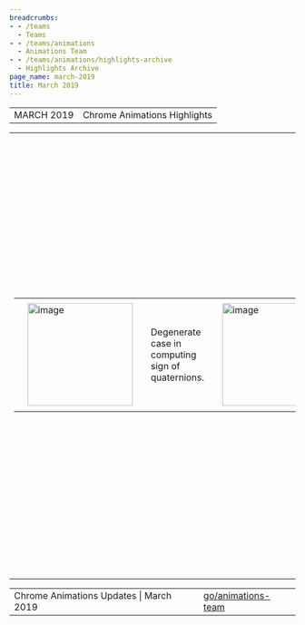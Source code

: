 ```yaml
---
breadcrumbs:
- - /teams
  - Teams
- - /teams/animations
  - Animations Team
- - /teams/animations/highlights-archive
  - Highlights Archive
page_name: march-2019
title: March 2019
---
```


<table>
<tr>

<td>MARCH 2019</td>

<td>Chrome Animations Highlights</td>

</tr>
</table>

<table>
<tr>

<td><table></td>
<td><tr></td>

<td><td><img alt="image" src="https://lh4.googleusercontent.com/bT81a8VO0AgQk_m0F1KqBnoC5oYBcHNHpgknmtbpr3qLjsrHM3F0GE3K20VzUDlXjx47SUe7K1oV0GLC7Xcs1hEfMOc3hKuMCIbwR2XR1hrRBTMB8Q8pTK4EOp5YPIK3e0H6Qh21" height=181 width=185></td></td>

<td><td>Degenerate case in computing sign of quaternions. </td></td>

<td><td><img alt="image" src="https://lh3.googleusercontent.com/dvKfGyIqut3spwESpQ5gUXzdfMs8FvL5OndVdmtFSd9tynbci3E1z3xCO3G3lZA2Y2mq9Ypu1dU9SX_3yUjicYe0lGHi5iFKX8FPyVLNyVKARi0xqB0OBofd1vUlusUVi_ZuFrIF" height=181 width=185></td></td>

<td><td>Step 1: Fix quaternion calculations. Avoid degenerate edge cases.</td></td>

<td><td><img alt="image" src="https://lh4.googleusercontent.com/MYDxbzoQPU76BSHi8UQawTmlX9eDDWuEBD7kyjtvQUQv8Gy5_RCbaem7xEdbNAukqTiuyNWRvTJNG4RXp9KQgu_xphSZLuwaHU22Deo6e3T5879Rj-x9Jz8SXuCgl_DNesljbp8o" height=181 width=185></td></td>

<td><td>Step 2: Support 2D matrix decomposition.</td></td>

<td></tr></td>
<td></table></td>

<td>Improved 3D and 2D transform animations</td>

<td>We have continued to address 2D and 3D matrix decomposition issues that were causing transform animation and interop bugs. Above is one example but 16 more wpt tests are now passing in Chrome. The fact that there are two implementations (in Blink and Skia) of the same matrix operations is not helpful and we are considering options to consolidate them.</td>

<td>This work help identify inconsistencies and inaccuracies in the css-transform specification for which issues have been filed: <a href="https://github.com/w3c/csswg-drafts/issues/3709">1</a>, <a href="https://github.com/w3c/csswg-drafts/issues/3710">2</a>, <a href="https://github.com/w3c/csswg-drafts/issues/3711">3</a>, <a href="https://github.com/w3c/csswg-drafts/issues/3712">4</a>, <a href="https://github.com/w3c/csswg-drafts/issues/3713">5</a>.</td>

<td><table></td>
<td><tr></td>

<td><td><img alt="image" src="https://lh3.googleusercontent.com/BQeMOUyYU4rbjq7gr7IOZD-LfcTsBwYbnPWF5yfh-rAex7JNjMTeVC8hNQxrsl3Pawcx1y6TOutPkgG2jS5RRYFbI1-_8Du9YqX0uw-V3xpwcBG6sYw6D20VUCjN4POBqf2LdpV3" height=291 width=164></td></td>

<td><td>Existing implementation using scroll events.</td></td>

<td><td><img alt="image" src="https://lh5.googleusercontent.com/qP-hDF8ZwIY3DLAxCX4pXhO4Qc3OVVEHHcSnzsjJUP6LgBdCwWG1Kq6yZsNkXRulL8QkYhHoI-WQtl3aEOV4xUeapzwmxxKd7YvyB9PWmPdB2Suo91aD3H69x6X1F_pl133XX8Bm" height=286 width=160></td></td>

<td><td>New “Buttery Smooth” impl using Animation Worklet and Scroll Timeline.</td></td>

<td></tr></td>
<td></table></td>

<td>AMP Origin Trial Updates</td>

<td>AMP animation team has a near complete<a href="https://github.com/ampproject/amphtml/blob/master/extensions/amp-animation/0.1/runners/scrolltimeline-worklet-runner.js"> re-implementation</a> of their<a href="https://ampbyexample.com/visual_effects/basics_of_scrollbound_effects/"> scrollbound effect</a> system using Scroll Timeline and Animation Worklet. They have identified<a href="https://docs.google.com/document/d/1TZBb88apJ41Ibi3mued5ZB0Z9YY7h83UjAi2Q9b1fQM/edit#heading=h.eb8fxcagf7ig"> gaps</a> in the API which we collaborated on an<a href="https://docs.google.com/document/d/1XFPgy3g57njeesgJdbVSc2x8vZJQFAJBxUwuHLc3VXs/edit?usp=sharing"> action plan</a> to address (mainly by proposing changes to Scroll Timeline API). It was also decided to<a href="https://groups.google.com/a/chromium.org/d/msg/blink-dev/AZ-PYPMS7EA/kffOspnyBwAJ"> extend</a> the origin trial to allow AMP's new implementation to be gradually turned on for real users - which also helps us learn more about the performance of these features at scale.</td>

<td>Here is a<a href="https://drive.google.com/open?id=1WqNNyJC1r9yUoYTgATlRX4mYIPo8R3yU"> recording</a> of the<a href="https://amp-article.herokuapp.com/"> demo</a>. (To run locally enable experimental web platform feature flag and enable relevant AMP experiment using \`AMP.toggleExperiment('chrome-animation-worklet')\` in devtools console)</td>

<td><table></td>
<td><tr></td>

<td><td><img alt="image" src="https://lh6.googleusercontent.com/OyXkbEam5SYQ1dD04AR3HrX-hQ6z2fklO7BTRRPy5ZYFqVPwctNRQbXTcp4JgxA95sPL99cQUfixsSOWmr4g8mdbONwlKX2iN9oMBxAPPGD9Qlc4pkIKxXuYGhh70Pqk2vDaGWL9" height=125 width=283></td></td>

<td><td>Viz Hit-Testing Surface Layer</td></td>

<td><td>Finch trial is showing improvement over previous Draw Quad version. We are seeing 14%/8%/5% improvements in hit test requests answered in the fast path on <a href="https://uma.googleplex.com/p/chrome/variations/?sid=7bf43df040ce9f90cbea1e762c5c03d5">Windows</a>/<a href="https://uma.googleplex.com/p/chrome/variations/?sid=035b5f6d5f7ca030b7887f5b4e7f6b07">MacOS</a>/<a href="https://uma.googleplex.com/p/chrome/variations/?sid=e16a589895889a2310b4bc5f4387b43c">Android</a>, with 8% regressions on <a href="https://uma.googleplex.com/p/chrome/variations/?sid=2ffbcd8b59f4a74e05490d98f34cb579">Linux</a> (under investigation). Across all platforms, <a href="https://uma.googleplex.com/p/chrome/variations/?sid=5a3437665f748a4b4bcc679013900143">hit testing error rates</a> are lower than 0.05%.</td></td>

<td><td><img alt="image" src="https://lh5.googleusercontent.com/PdcNk4yzu3sVovMt1mQcuDwfoinb7N2EwvpdAgdC16SVQbeJOY-9snyuxO48NMCN2K0QrWH3S7uw7VJG-dWxEMJO_7b6Qpl6rrULnaV-garO2ER_s6st0NgQp01PECa9Yc3-HViY" height=123 width=283></td></td>

<td><td>Compositor Touch Action</td></td>

<td><td>Finch trial is showing promising <a href="https://uma.googleplex.com/p/chrome/variations?sid=4d04b0905ac90bafd4b63b39754ae20e">early results</a>. ScrollBegin latency improves 5% @50pct and 13% @99pct. ScrollUpdate latency improves 1% @50pct and 3% @99pct.</td></td>

<td></tr></td>
<td></table></td>

<td>Off-Main Paint Worklet</td>

<td>We made good progress by completing implementation of multiple sub-components: <a href="https://chromium-review.googlesource.com/c/chromium/src/+/1426015">rasterization</a>, <a href="https://chromium-review.googlesource.com/c/chromium/src/+/1479658">raster-caching logic</a> and <a href="https://chromium-review.googlesource.com/c/chromium/src/+/1497032">lookup</a>. Work is in progress for <a href="https://chromium-review.googlesource.com/c/chromium/src/+/1495445">dispatch logic</a>, and a new approach to share data between blink and cc for paint info (<a href="https://chromium-review.googlesource.com/c/chromium/src/+/1497217">1</a>, <a href="https://chromium-review.googlesource.com/c/chromium/src/+/1504229">2</a>, <a href="https://chromium-review.googlesource.com/c/chromium/src/+/1506653">3</a>, <a href="https://chromium-review.googlesource.com/c/chromium/src/+/1506818">4</a>). </td>

<td>Animation Worklet</td>

<td>Animation Worklet is now fully <a href="https://bugs.chromium.org/p/chromium/issues/detail?id=791280">asynchronous</a> in CC with proper scheduling in place. With <a href="https://bugs.chromium.org/p/chromium/issues/detail?id=915352">help</a> from Microsoft engineers our tests have been upstreamed to <a href="https://wpt.fyi/results/animation-worklet?label=master&product=chrome%5Bexperimental%5D&product=edge&product=firefox%5Bexperimental%5D&product=safari%5Bexperimental%5D&aligned&q=animation-worklet">web-platform-tests</a> and most critical flakiness issues are resolved. Specification has been updated (<a href="https://github.com/w3c/css-houdini-drafts/commit/3c1cd1b3babc49a92d7a5079f9de77df67d06775#diff-6547a8c38ca0bdc51fd63edeaa4b66b3">1</a>, <a href="https://github.com/w3c/css-houdini-drafts/commit/93ab72f8abee1ac008eb4b5292265633387381fc#diff-6547a8c38ca0bdc51fd63edeaa4b66b3">2</a>, <a href="https://github.com/w3c/css-houdini-drafts/commit/cf1a69a4c9dd165f53df7ba7d68c329287ab2659#diff-6547a8c38ca0bdc51fd63edeaa4b66b3">3</a>) and <a href="https://github.com/w3ctag/design-reviews/issues/349">TAG review</a> requested. Aiming to ship without Scroll Timeline in M75.</td>

</tr>
</table>

<table>
<tr>

<td>Chrome Animations Updates | March 2019</td>

<td><a href="http://go/animations-team">go/animations-team</a></td>

</tr>
</table>